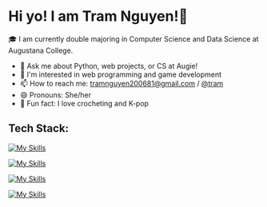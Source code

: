 # Hi yo! I am Tram Nguyen!👋

🎓 I am currently double majoring in Computer Science and Data Science at Augustana College.

- 💬 Ask me about Python, web projects, or CS at Augie!
- 🌱 I'm interested in web programming and game development
- 📫 How to reach me: [tramnguyen200681@gmail.com](mailto:tramnguyen200681@gmail.com) / [@tram](https://www.linkedin.com/in/tram-nguyen-27818a345/)
- 😄 Pronouns: She/her
- 💜 Fun fact: I love crocheting and K-pop 

## Tech Stack:
[![My Skills](https://skillicons.dev/icons?i=js,html,css)](https://skillicons.dev)

[![My Skills](https://skillicons.dev/icons?i=nodejs,express,flask,mongodb,mysql,sqlite)](https://skillicons.dev)

[![My Skills](https://skillicons.dev/icons?i=python,java,c)](https://skillicons.dev)

[![My Skills](https://skillicons.dev/icons?i=vscode,idea,github)](https://skillicons.dev)

<!--
**tramnguyen200681/tramnguyen200681** is a ✨ _special_ ✨ repository because its `README.md` (this file) appears on your GitHub profile.

Here are some ideas to get you started:

- 🔭 I’m currently working on ...
- 🌱 I’m currently learning ...
- 👯 I’m looking to collaborate on ...
- 🤔 I’m looking for help with ...
- 💬 Ask me about ...
- 📫 How to reach me: ...
- 😄 Pronouns: ...
- ⚡ Fun fact: ...
-->
